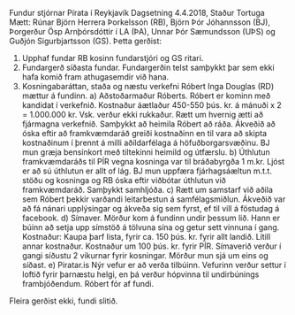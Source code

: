 Fundur stjórnar Pírata í Reykjavík
Dagsetning 4.4.2018, Staður Tortuga
Mætt: Rúnar Björn Herrera Þorkelsson (RB), Björn Þór Jóhannsson (BJ), Þorgerður Ösp
Arnþórsdóttir í LA (ÞA), Unnar Þór Sæmundsson (UÞS) og Guðjón Sigurbjartsson (GS).
Þetta gerðist:
1. Upphaf fundar
RB kosinn fundarstjóri og GS ritari.
2. Fundargerð síðasta fundar.
Fundargerðin telst samþykkt þar sem ekki hafa komið fram athugasemdir við hana.
3. Kosningabaráttan, staða og næstu verkefni
Róbert Inga Douglas (RD) mættur á fundinn.
a) Aðstoðarmaður Róberts. Róbert er kominn með kandidat í verkefnið. Kostnaður
áætlaður 450-550 þús. kr. á mánuði x 2 = 1.000.000 kr. Vsk. verður ekki rukkaður.
Rætt um hvernig ætti að fjármagna verkefnið.
Samþykkt að heimila Róbert að ráða.
Ákveðið að óska eftir að framkvæmdaráð greiði kostnaðinn en til vara að skipta
kostnaðinum í þrennt á milli aðildarfélaga á höfuðborgarsvæðinu.
BJ mun græja bensínkort með tiltekinni heimild og útfærslu.
b) Úthlutun framkvæmdaráðs til PÍR vegna kosninga var til bráðabyrgða 1 m.kr.
Ljóst er að sú úthlutun er allt of lág.
BJ mun uppfæra fjárhagsáæltun m.t.t. stöðu og kosninga og RB óska eftir viðbótar
úthlutun við framkvæmdaráð. Samþykkt samhljóða.
c) Rætt um samstarf við aðila sem Róbert þekkir varðandi leitarbestun á
samfélagsmiðlun. Ákveðið var að fá nánari upplýsingar og ákveða sig sem fyrst, ef til
vill á föstudag á facebook.
d) Símaver.
Mörður kom á fundinn undir þessum lið.
Hann er búinn að setja upp símstöð á tölvuna sína og getur sett vinnuna í gang.
Kostnaður: Kaupa þarf lista, fyrir ca. 150 þús. kr. fyrir allt landið. Lítill annar
kostnaður. Kostnaður um 100 þús. kr. fyrir PÍR.
Símaverið verður í gangi síðustu 2 vikurnar fyrir kosningar. Mörður mun sjá um eins
og síðast.
e) Piratar.is
Nýr vefur er að verða tilbúinn. Vefurinn verður settur í loftið fyrir þarnæstu helgi, en
þá verður hópvinna til undirbúnings frambjóðendum.
Róbert fór af fundi.

Fleira gerðist ekki, fundi slitið.

